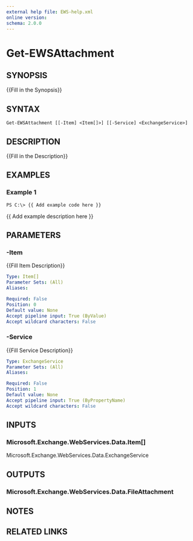 ```yaml
---
external help file: EWS-help.xml
online version: 
schema: 2.0.0
---
```


# Get-EWSAttachment

## SYNOPSIS
{{Fill in the Synopsis}}

## SYNTAX

```
Get-EWSAttachment [[-Item] <Item[]>] [[-Service] <ExchangeService>]
```

## DESCRIPTION
{{Fill in the Description}}

## EXAMPLES

### Example 1
```
PS C:\> {{ Add example code here }}
```

{{ Add example description here }}

## PARAMETERS

### -Item
{{Fill Item Description}}

```yaml
Type: Item[]
Parameter Sets: (All)
Aliases: 

Required: False
Position: 0
Default value: None
Accept pipeline input: True (ByValue)
Accept wildcard characters: False
```

### -Service
{{Fill Service Description}}

```yaml
Type: ExchangeService
Parameter Sets: (All)
Aliases: 

Required: False
Position: 1
Default value: None
Accept pipeline input: True (ByPropertyName)
Accept wildcard characters: False
```

## INPUTS

### Microsoft.Exchange.WebServices.Data.Item[]
Microsoft.Exchange.WebServices.Data.ExchangeService


## OUTPUTS

### Microsoft.Exchange.WebServices.Data.FileAttachment


## NOTES

## RELATED LINKS

